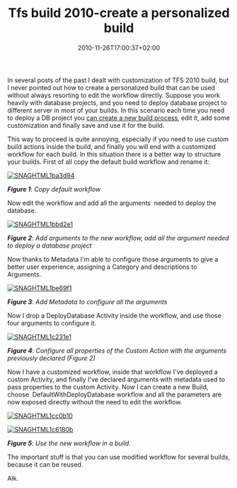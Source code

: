 ﻿---
title: "Tfs build 2010-create a personalized build"
description: ""
date: 2010-11-26T17:00:37+02:00
draft: false
tags: [TFS Build]
categories: [Tfs]
---
In several posts of the past I dealt with customization of TFS 2010 build, but I never pointed out how to create a personalized build that can be used without always resorting to edit the workflow directly. Suppose you work heavily with database projects, and you need to deploy database project to different server in most of your builds. In this scenario each time you need to deploy a DB project you [can create a new build process](http://www.codewrecks.com/blog/index.php/2010/02/25/writing-a-custom-activity-for-tfs-2010-build-workflow/), edit it, add some customization and finally save and use it for the build.

This way to proceed is quite annoying, especially if you need to use custom build actions inside the build, and finally you will end with a customized workflow for each build. In this situation there is a better way to structure your builds. First of all copy the default build workflow and rename it:

[![SNAGHTML1ba3d94](https://www.codewrecks.com/blog/wp-content/uploads/2010/11/SNAGHTML1ba3d94_thumb.png "SNAGHTML1ba3d94")](https://www.codewrecks.com/blog/wp-content/uploads/2010/11/SNAGHTML1ba3d94.png)

 ***Figure 1***: *Copy default workflow*

Now edit the workflow and add all the arguments  needed to deploy the database.

[![SNAGHTML1bbd2e1](https://www.codewrecks.com/blog/wp-content/uploads/2010/11/SNAGHTML1bbd2e1_thumb.png "SNAGHTML1bbd2e1")](https://www.codewrecks.com/blog/wp-content/uploads/2010/11/SNAGHTML1bbd2e1.png)

 ***Figure 2***: *Add arguments to the new workflow, add all the argument needed to deploy a database project*

Now thanks to Metadata I'm able to configure those arguments to give a better user experience, assigning a Category and descriptions to Arguments.

[![SNAGHTML1be69f1](https://www.codewrecks.com/blog/wp-content/uploads/2010/11/SNAGHTML1be69f1_thumb.png "SNAGHTML1be69f1")](https://www.codewrecks.com/blog/wp-content/uploads/2010/11/SNAGHTML1be69f1.png)

 ***Figure 3***: *Add Metadata to configure all the arguments*

Now I drop a DeployDatabase Activity inside the workflow, and use those four arguments to configure it.

[![SNAGHTML1c231e1](https://www.codewrecks.com/blog/wp-content/uploads/2010/11/SNAGHTML1c231e1_thumb.png "SNAGHTML1c231e1")](https://www.codewrecks.com/blog/wp-content/uploads/2010/11/SNAGHTML1c231e1.png)

 ***Figure 4***: *Configure all properties of the Custom Action with the arguments previously declared (Figure 2)*

Now I have a customized workflow, inside that workflow I've deployed a custom Activity, and finally I've declared arguments with metadata used to pass properties to the custom Activity. Now I can create a new Build, choose  DefaultWithDeployDatabase workflow and all the parameters are now exposed directly without the need to edit the workflow.

[![SNAGHTML1cc0b10](https://www.codewrecks.com/blog/wp-content/uploads/2010/11/SNAGHTML1cc0b10_thumb.png "SNAGHTML1cc0b10")](https://www.codewrecks.com/blog/wp-content/uploads/2010/11/SNAGHTML1cc0b10.png)

[![SNAGHTML1c6180b](https://www.codewrecks.com/blog/wp-content/uploads/2010/11/SNAGHTML1c6180b_thumb.png "SNAGHTML1c6180b")](https://www.codewrecks.com/blog/wp-content/uploads/2010/11/SNAGHTML1c6180b.png)

 ***Figure 5***: *Use the new workflow in a build.*

The important stuff is that you can use modified workflow for several builds, because it can be reused.

Alk.
